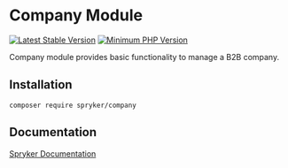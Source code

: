 # Company Module
[![Latest Stable Version](https://poser.pugx.org/spryker/company/v/stable.svg)](https://packagist.org/packages/spryker/company)
[![Minimum PHP Version](https://img.shields.io/badge/php-%3E%3D%207.4-8892BF.svg)](https://php.net/)

Company module provides basic functionality to manage a B2B company.

## Installation

```
composer require spryker/company
```

## Documentation

[Spryker Documentation](https://docs.spryker.com)
